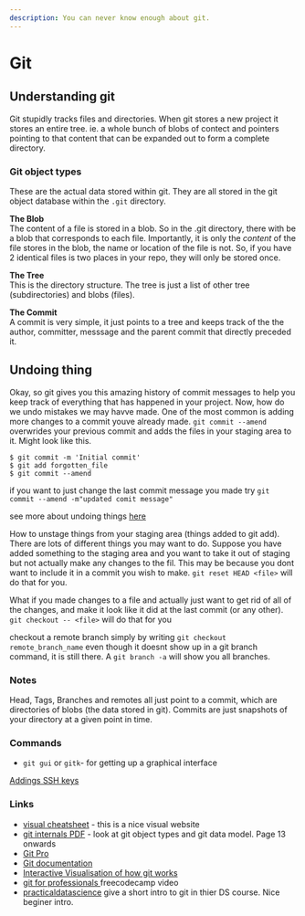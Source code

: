 ```yaml
---
description: You can never know enough about git. 
---
```


# Git

## Understanding git

Git stupidly tracks files and directories. When git stores a new project it stores an entire tree. ie. a whole bunch of blobs of contect and pointers pointing to that content that can be expanded out to form a complete directory.
  
### Git object types
These are the actual data stored within git. They are all stored in the git object database within the `.git` directory.

**The Blob**  
The content of a file is stored in a blob. So in the .git directory, there with be a blob that corresponds to each file. Importantly, it is only the *content* of the file stores in the blob, the name or location of the file is not. So, if you have 2 identical files is two places in your repo, they will only be stored once. 

**The Tree**  
This is the directory structure. The tree is just a list of other tree (subdirectories) and blobs (files).

**The Commit**  
A commit is very simple, it just points to a tree and keeps track of the the author, committer, messsage and the parent commit that directly preceded it.




## Undoing thing
Okay, so git gives you this amazing history of commit messages to help you keep track of everything that has happened in your project. Now, how do we undo mistakes we may havve made. 
One of the most common is adding more changes to a commit youve already made. ```git commit --amend``` overwrides your previous commit and adds the files in your staging area to it. Might look like this.
```
$ git commit -m 'Initial commit'
$ git add forgotten_file
$ git commit --amend
```

if you want to just change the last commit message you made try
`git commit --amend -m"updated comit message"`

see more about undoing things [here](https://git-scm.com/book/en/v2/Git-Basics-Undoing-Things)

How to unstage things from your staging area (things added to git add).
There are lots of different things you may want to do. Suppose you have added something to the staging area and you want to take it out of staging but not actually make any changes to the fil. This may be because you dont want to include it in a commit you wish to make. ```git reset HEAD <file>``` will do that for you.

What if you made changes to a file and actually just want to get rid of all of the changes, and make it look like it did at the last commit (or any other). ```git checkout -- <file>``` will do that for you

checkout a remote branch simply by writing ```git checkout remote_branch_name``` even though it doesnt show up in a git branch command, it is still there. A `git branch -a` will show you all branches.

### Notes

Head, Tags, Branches and remotes all just point to a commit, which are directories of blobs (the data stored in git). Commits are just snapshots of your directory at a given point in time. 

### Commands

* `git gui` or  `gitk`- for getting up a graphical interface

[Addings SSH keys](https://docs.github.com/en/authentication/connecting-to-github-with-ssh/generating-a-new-ssh-key-and-adding-it-to-the-ssh-agent)

### Links

* [visual cheatsheet](https://ndpsoftware.com/git-cheatsheet.html#loc=index;) - this is a nice visual website
* [git internals PDF](https://github.com/pluralsight/git-internals-pdf) - look at git object types and git data model. Page 13 onwards
* [Git Pro](http://git-scm.com/book/en/v2)
* [Git documentation](https://git-scm.com/doc)
* [Interactive Visualisation of how git works](https://git-school.github.io/visualizing-git/)
* [git for professionals ](https://www.youtube.com/watch?v=Uszj_k0DGsg\&t=18s\&ab_channel=freeCodeCamp.org)freecodecamp video
* [practicaldatascience](https://www.practicaldatascience.org/html/git_and_github.html) give a short intro to git in thier DS course. Nice beginer intro.
